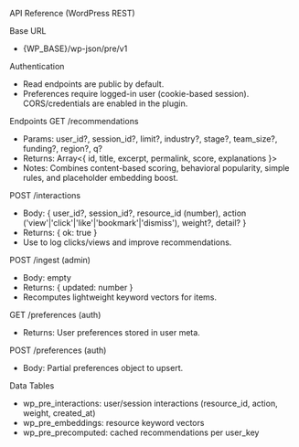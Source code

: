API Reference (WordPress REST)

Base URL
- {WP_BASE}/wp-json/pre/v1

Authentication
- Read endpoints are public by default.
- Preferences require logged-in user (cookie-based session). CORS/credentials are enabled in the plugin.

Endpoints
GET /recommendations
- Params: user_id?, session_id?, limit?, industry?, stage?, team_size?, funding?, region?, q?
- Returns: Array<{ id, title, excerpt, permalink, score, explanations }>
- Notes: Combines content-based scoring, behavioral popularity, simple rules, and placeholder embedding boost.

POST /interactions
- Body: { user_id?, session_id?, resource_id (number), action ('view'|'click'|'like'|'bookmark'|'dismiss'), weight?, detail? }
- Returns: { ok: true }
- Use to log clicks/views and improve recommendations.

POST /ingest (admin)
- Body: empty
- Returns: { updated: number }
- Recomputes lightweight keyword vectors for items.

GET /preferences (auth)
- Returns: User preferences stored in user meta.

POST /preferences (auth)
- Body: Partial preferences object to upsert.

Data Tables
- wp_pre_interactions: user/session interactions (resource_id, action, weight, created_at)
- wp_pre_embeddings: resource keyword vectors
- wp_pre_precomputed: cached recommendations per user_key


